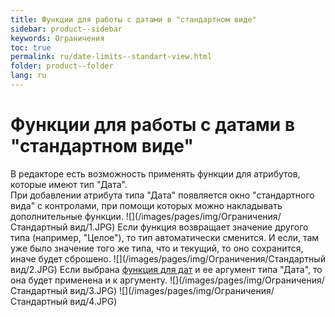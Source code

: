 ```yaml
---
title: Функции для работы с датами в "стандартном виде"
sidebar: product--sidebar
keywords: Ограничения
toc: true
permalink: ru/date-limits--standart-view.html
folder: product--folder
lang: ru
---
```


# Функции для работы с датами в "стандартном виде" 
В редакторе есть возможность применять функции для атрибутов, которые имеют тип "Дата".
<br />
При добавлении атрибута типа "Дата" появляется окно "стандартного вида" с контролами, при помощи которых можно накладывать дополнительные функции.
![](/images/pages/img/Ограничения/Стандартный вид/1.JPG)
Если функция возвращает значение другого типа (например, "Целое"), то тип автоматически сменится. И если, там уже было значение того же типа, что и текущий, то оно сохранится, иначе будет сброшено.
![](/images/pages/img/Ограничения/Стандартный вид/2.JPG)
Если выбрана [функция для дат](date-time-funtions-in-limits.html) и ее аргумент типа "Дата", то она будет применена и к аргументу.
![](/images/pages/img/Ограничения/Стандартный вид/3.JPG)
![](/images/pages/img/Ограничения/Стандартный вид/4.JPG)



